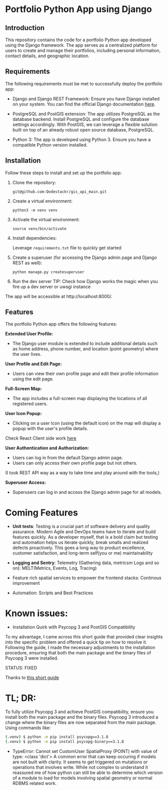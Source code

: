 # Portfolio Python App using Django

## Introduction

This repository contains the code for a portfolio Python app developed using the Django framework. The app serves as a centralized platform for users to create and manage their portfolios, including personal information, contact details, and geographic location.

## Requirements

The following requirements must be met to successfully deploy the portfolio app:

- Django and Django REST Framework: Ensure you have Django installed on your system. You can find the official Django documentation [here](https://www.djangoproject.com/).

- PostgreSQL and PostGIS extension: The app utilizes PostgreSQL as the database backend. Install PostgreSQL and configure the database settings accordingly. With PostGIS, we can leverage a flexible solution built on top of an already robust open source database, PostgreSQL.

- Python 3: The app is developed using Python 3. Ensure you have a compatible Python version installed.

## Installation

Follow these steps to install and set up the portfolio app:

1. Clone the repository:

    `git@github.com:Qodestackr/gis_api_main.git`

2. Create a virtual environment:

   `python3 -m venv venv`

3. Activate the virtual environment:

   `source venv/bin/activate`

4. Install dependencies:

   Leverage `requirements.txt` file to quickly get started 

 
5. Create a superuser (for accessing the Django admin page and Django REST as well):

    `python manage.py createsuperuser`

6. Run the dev server
TIP: Check how Django works the magic when you fire up a dev server or uwsgi instance



The app will be accessible at http://localhost:8000/.

## Features

The portfolio Python app offers the following features:

**Extended User Profile:**
- The Django user module is extended to include additional details such as home address, phone number, and location (point geometry) where the user lives.

**User Profile and Edit Page:**
- Users can view their own profile page and edit their profile information using the edit page.

**Full-Screen Map:**
- The app includes a full-screen map displaying the locations of all registered users.

**User Icon Popup:**
- Clicking on a user icon (using the default icon) on the map will display a popup with the user's profile details.

Check React Client side work [here](https://github.com/Qodestackr/gis-portfolio-site)

**User Authentication and Authorization:**
- Users can log in from the default Django admin page.
- Users can only access their own profile page but not others.

(I took REST API way as a way to take time and play around with the tools,)

**Superuser Access:**
- Superusers can log in and access the Django admin page for all models.

# Coming Features

- **Unit tests**: Testing is a crucial part of software delivery and quality assurance. Modern Agile and DevOps teams have to iterate and build features quickly. As a developer myself, that is a bold claim but testing and automation helps us iterate quickly, break smalls and realized defects proactively. This goes a long way to product excellence, customer satisfaction, and long-term self(you or me) maintainability

- **Logging and Sentry**: Telemetry (Gathering data, metricsm Logs and so on): MELT(Metrics, Events, Log, Tracing)

- Feature rich spatial services to empower the frontend stacks: Continous improvement

- Automation: Scripts and Best Practices



# Known issues:
- Installation Quirk with Psycopg 3 and PostGIS Compatibility

To my advantage, I came across this short guide that provided clear insights into the specific problem and offered a quick tip on how to resolve it. Following the guide, I made the necessary adjustments to the installation procedure, ensuring that both the main package and the binary files of Psycopg 3 were installed.

STATUS: FIXED

Thanks to [this short guide](https://learndjango.com/tutorials/psycopg3-binary-and-django-42-installation-quick-t) 


# TL; DR:
To fully utilize Psycopg 3 and achieve PostGIS compatibility, ensure you install both the main package and the binary files. Psycopg 3 introduced a change where the binary files are now separated from the main package. Using commands like:
```bash
(.venv) $ python -m pip install psycopg==3.1.8
(.venv) $ python -m pip install psycopg-binary==3.1.8
```

- TypeError: Cannot set CustomUser SpatialProxy (POINT) with value of type: <class 'dict'>
 A common error that can keep occuring if models are not built with clarity. It seems to get triggered on mutations or operations that involves write. While not complex to understand it reassured me of how python can still be able to determine which version of a module to load for models involving spatial geometry or normal RDBMS related work.